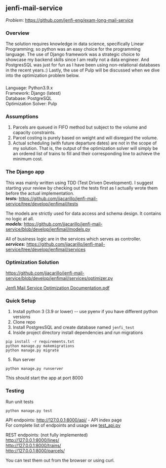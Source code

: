 ## jenfi-mail-service  

<i>Problem</i>: https://github.com/jenfi-eng/exam-long-mail-service  


### Overview  
The solution requires knowledge in data science, specifically Linear Programming; so python was an easy choice for the programming language. The use of Django framework was a strategic choice to showcase my backend skills since I am really not a data engineer. And PostgresSQL was just for fun as I have been using non-relational databases in the recent years.:)  Lastly, the use of Pulp will be discussed when we dive into the optimization problem below.
### 
Language: Python3.9.x  
Framework: Django (latest)  
Database: PostgreSQL  
Optimization Solver: Pulp

### Assumptions  
1. Parcels are queued in FIFO method but subject to the volume and capacity constraints.
2. Parcel costing is purely based on weight and will disregard the volume. 
3. Actual scheduling (with future departure dates) are not in the scope of my solution. That is, the output of the optimization solver will simply be an ordered list of trains to fill and their corresponding line to achieve the minimum cost.

### The Django app

This was mainly written using TDD (Test Driven Development). I suggest starting your review by checking out the tests first as I actually wrote them before the actual implementation.  
<b><i>tests:</i></b> https://github.com/jjacarillo/jenfi-mail-service/tree/develop/jenfimail/tests  
  
The models are strictly used for data access and schema design. It contains no logic at all.  
<b><i>models:</i></b> https://github.com/jjacarillo/jenfi-mail-service/blob/develop/jenfimail/models.py

All of business logic are in the services which serves as controller.   
<b><i>services:</i></b> https://github.com/jjacarillo/jenfi-mail-service/tree/develop/jenfimail/services</i></b>

### Optimization Solution  
https://github.com/jjacarillo/jenfi-mail-service/blob/develop/jenfimail/services/optimizer.py

[Jenfi Mail Service Optimization Documentation.pdf](https://github.com/jjacarillo/jenfi-mail-service/files/10273665/Jenfi.Mail.Service.Optimization.Documentation.pdf)

### Quick Setup
1. Install python 3 (3.9 or lower) -- use pyenv if you have different python versions
2. Clone repo
3. Install PostgresSQL and create database named `jenfi_test`
4. Inside project directory install dependencies and run migrations

```shell
pip install -r requirements.txt
python manage.py makemigrations
python manage.py migrate
```
5. Run server
```shell
python manage.py runserver
```
This should start the app at port 8000

### Testing
Run unit tests  
```shell
python manage.py test
```
API endpoints:
http://127.0.0.1:8000/api/ - API index page  
For complete list of endpoints and usage see [test_api.py](https://github.com/jjacarillo/jenfi-mail-service/blob/develop/jenfimail/tests/test_api.py#L61)

REST endpoints: (not fully implemented)  
http://127.0.0.1:8000/lines/  
http://127.0.0.1:8000/trains/  
http://127.0.0.1:8000/parcels/  

You can test them out from the browser or using curl.


